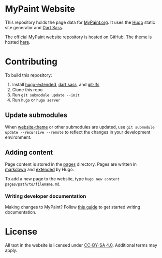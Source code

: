 # MyPaint Website
This repository holds the page data for [MyPaint.org][mypaint]. It uses the [Hugo][hugo]
static site generator and [Dart Sass][sass].

The official MyPaint website repository is hosted on [GitHub][github]. The theme
is hosted [here][website-theme].

[mypaint]: https://mypaint.org
[hugo]: https://gohugo.io
[sass]: https://sass-lang.com/dart-sass
[github]: https://github.com/mypaint/website
[website-theme]: https://github.com/mypaint/website-theme

# Contributing
To build this repository:
1. Install [hugo-extended][hugo-release], [dart sass][sass-release], and [git-lfs](https://git-lfs.com/)
2. Clone this repo
3. Run ``git submodule update --init``
4. Run ``hugo`` or ``hugo server``

[hugo-release]: https://github.com/gohugoio/hugo/releases
[sass-release]: https://github.com/sass/dart-sass/releases

## Update submodules
When [website-theme][website-theme] or other submodules are updated, use
``git submodule update --recursive --remote`` to reflect the changes in
your development environment.

## Adding content
Page content is stored in the [pages](/pages/) directory. Pages are written in
[markdown][hugo-learn-md] and [extended][hugo-content] by Hugo.

To add a new page to the website, type ``hugo new content pages/path/to/filename.md``.

[hugo-learn-md]: https://gohugo.io/content-management/formats/#learn-markdown
[hugo-content]: https://gohugo.io/content-management/

### Writing developer documentation
Making changes to MyPaint? Follow [this guide][developer-docs] to get started
writing documentation.

# License
All text in the website is licensed under [CC-BY-SA 4.0][cc-by-sa].
Additional terms may apply.

[developer-docs]: https://horizon.mypaint.app/en/docs/contributing/documentation
[cc-by-sa]: https://creativecommons.org/licenses/by-sa/4.0/

